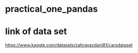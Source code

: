 # practical_one_pandas

# link of data set 
https://www.kaggle.com/datasets/zahrayazdani81/carsdataset
